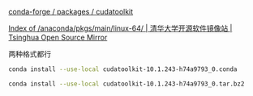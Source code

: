 [conda-forge / packages / cudatoolkit](https://anaconda.org/conda-forge/cudatoolkit/files)

[Index of /anaconda/pkgs/main/linux-64/ | 清华大学开源软件镜像站 | Tsinghua Open Source Mirror](https://mirrors.tuna.tsinghua.edu.cn/anaconda/pkgs/main/linux-64/)



两种格式都行

```bash
conda install --use-local cudatoolkit-10.1.243-h74a9793_0.conda

conda install --use-local cudatoolkit-10.1.243-h74a9793_0.tar.bz2
```


